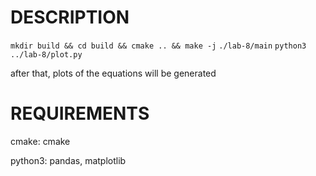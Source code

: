 # DESCRIPTION

`mkdir build && cd build && cmake .. && make -j`
`./lab-8/main`
`python3 ../lab-8/plot.py`

after that, plots of the equations will be generated

# REQUIREMENTS

cmake: cmake

python3: pandas, matplotlib
